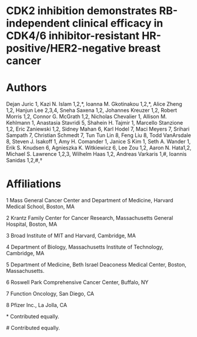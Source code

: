 # CDK2 inhibition demonstrates RB-independent clinical efficacy in CDK4/6 inhibitor-resistant HR-positive/HER2-negative breast cancer

# Authors
Dejan Juric 1, Kazi N. Islam 1,2,\*, Ioanna Μ. Gkotinakou 1,2,\*, Alice Zheng 1,2, Hanjun Lee 2,3,4, Sneha Saxena 1,2, Johannes Kreuzer 1,2, Robert Morris 1,2, Connor G. McGrath 1,2, Nicholas Chevalier 1, Allison M. Kehlmann 1, Anastasia Stavridi 5, Shahein H. Tajmir 1, Marcello Stanzione 1,2, Eric Zaniewski 1,2, Sidney Mahan 6, Karl Hodel 7, Maci Meyers 7, Srihari Sampath 7, Christian Schmedt 7, Tun Tun Lin 8, Feng Liu 8, Todd VanArsdale 8, Steven J. Isakoff 1, Amy H. Comander 1, Janice S Kim 1, Seth A. Wander 1, Erik S. Knudsen 6, Agnieszka K. Witkiewicz 6, Lee Zou 1,2, Aaron N. Hata1,2,  Michael S. Lawrence 1,2,3, Wilhelm Haas 1,2, Andreas Varkaris 1,\#, Ioannis Sanidas 1,2,\#,†


# Affiliations

1 Mass General Cancer Center and Department of Medicine, Harvard Medical School, Boston, MA

2 Krantz Family Center for Cancer Research, Massachusetts General Hospital, Boston, MA

3 Broad Institute of MIT and Harvard, Cambridge, MA

4 Department of Biology, Massachusetts Institute of Technology, Cambridge, MA

5 Department of Medicine, Beth Israel Deaconess Medical Center, Boston, Massachusetts.

6 Roswell Park Comprehensive Cancer Center, Buffalo, NY

7 Function Oncology, San Diego, CA

8 Pfizer Inc., La Jolla, CA

\* Contributed equally.

\# Contributed equally.
